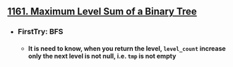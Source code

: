 ## [1161. Maximum Level Sum of a Binary Tree](https://leetcode.com/problems/maximum-level-sum-of-a-binary-tree/description/?envType=study-plan-v2&envId=leetcode-75)
- ### FirstTry: BFS
  - #### It is need to know, when you return the level, `level_count` increase only the next level is not null, i.e. `tmp` is not empty
